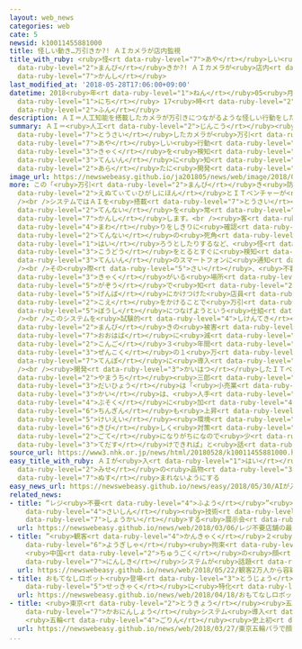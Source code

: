 ```yaml
---
layout: web_news
categories: web
cate: 5
newsid: k10011455881000
title: 怪しい動き…万引きか?! ＡＩカメラが店内監視
title_with_ruby: <ruby>怪<rt data-ruby-level="7">あや</rt></ruby>しい<ruby>動<rt data-ruby-level="3">うご</rt></ruby>き…<ruby>万引<rt
  data-ruby-level="2">まんび</rt></ruby>きか?! ＡＩカメラが<ruby>店内<rt data-ruby-level="2">てんない</rt></ruby><ruby>監視<rt
  data-ruby-level="7">かんし</rt></ruby>
last_modified_at: '2018-05-28T17:06:00+09:00'
datetime: 2018<ruby>年<rt data-ruby-level="1">ねん</rt></ruby>05<ruby>月<rt data-ruby-level="1">がつ</rt></ruby>28<ruby>日<rt
  data-ruby-level="1">にち</rt></ruby> 17<ruby>時<rt data-ruby-level="2">じ</rt></ruby>06<ruby>分<rt
  data-ruby-level="2">ふん</rt></ruby>
description: ＡＩ＝人工知能を搭載したカメラが万引きにつながるような怪しい行動をした客を検知し、店員に知らせるシステムが新たに開発されました。
summary: ＡＩ＝<ruby>人工<rt data-ruby-level="2">じんこう</rt></ruby><ruby>知能<rt data-ruby-level="5">ちのう</rt></ruby>を<ruby>搭載<rt
  data-ruby-level="7">とうさい</rt></ruby>したカメラが<ruby>万引<rt data-ruby-level="2">まんび</rt></ruby>きにつながるような<ruby>怪<rt
  data-ruby-level="7">あや</rt></ruby>しい<ruby>行動<rt data-ruby-level="3">こうどう</rt></ruby>をした<ruby>客<rt
  data-ruby-level="3">きゃく</rt></ruby>を<ruby>検知<rt data-ruby-level="5">けんち</rt></ruby>し、<ruby>店員<rt
  data-ruby-level="3">てんいん</rt></ruby>に<ruby>知<rt data-ruby-level="2">し</rt></ruby>らせるシステムが<ruby>新<rt
  data-ruby-level="2">あら</rt></ruby>たに<ruby>開発<rt data-ruby-level="3">かいはつ</rt></ruby>されました。
image_url: https://newswebeasy.github.io/ja201805/news/web/image/2018/05/28/K10011455881_1805281739_1805281741_01_02.jpg
more: この「<ruby>万引<rt data-ruby-level="2">まんび</rt></ruby>き<ruby>防止<rt data-ruby-level="5">ぼうし</rt></ruby>システム」は<ruby>ＮＴＴ東日本<rt
  data-ruby-level="2">えぬてぃてぃひがしにほん</rt></ruby>とＩＴベンチャーが<ruby>開発<rt data-ruby-level="3">かいはつ</rt></ruby>したものです。<br
  /><br />システムではＡＩを<ruby>搭載<rt data-ruby-level="7">とうさい</rt></ruby>したカメラが<ruby>店内<rt
  data-ruby-level="2">てんない</rt></ruby>を<ruby>常<rt data-ruby-level="5">つね</rt></ruby>に<ruby>監視<rt
  data-ruby-level="7">かんし</rt></ruby>します。<br /><ruby>客<rt data-ruby-level="3">きゃく</rt></ruby>が<ruby>周<rt
  data-ruby-level="4">まわ</rt></ruby>りをしきりに<ruby>確認<rt data-ruby-level="7">かくにん</rt></ruby>しながらうろうろしたり、<ruby>店内<rt
  data-ruby-level="2">てんない</rt></ruby>の<ruby>死角<rt data-ruby-level="3">しかく</rt></ruby>に<ruby>入<rt
  data-ruby-level="1">はい</rt></ruby>ろうとしたりするなど、<ruby>怪<rt data-ruby-level="7">あや</rt></ruby>しい<ruby>行動<rt
  data-ruby-level="3">こうどう</rt></ruby>をとるとすぐに<ruby>検知<rt data-ruby-level="5">けんち</rt></ruby>し、<ruby>店員<rt
  data-ruby-level="3">てんいん</rt></ruby>のスマートフォンに<ruby>通知<rt data-ruby-level="2">つうち</rt></ruby>します。<br
  /><br />その<ruby>際<rt data-ruby-level="5">さい</rt></ruby>、<ruby>不審<rt data-ruby-level="7">ふしん</rt></ruby>な<ruby>客<rt
  data-ruby-level="3">きゃく</rt></ruby>がいる<ruby>場所<rt data-ruby-level="3">ばしょ</rt></ruby>も<ruby>画像<rt
  data-ruby-level="5">がぞう</rt></ruby>で<ruby>知<rt data-ruby-level="2">し</rt></ruby>らせ、<ruby>現場<rt
  data-ruby-level="5">げんば</rt></ruby>にかけつけた<ruby>店員<rt data-ruby-level="3">てんいん</rt></ruby>がすぐさま<ruby>声<rt
  data-ruby-level="2">こえ</rt></ruby>をかけることで<ruby>万引<rt data-ruby-level="2">まんび</rt></ruby>き<ruby>防止<rt
  data-ruby-level="5">ぼうし</rt></ruby>につなげようという<ruby>仕組<rt data-ruby-level="3">しく</rt></ruby>みです。<br
  /><br />このシステムを<ruby>試験的<rt data-ruby-level="4">しけんてき</rt></ruby>に<ruby>導入<rt data-ruby-level="5">どうにゅう</rt></ruby>したドラッグストアでは<ruby>万引<rt
  data-ruby-level="2">まんび</rt></ruby>きの<ruby>被害<rt data-ruby-level="7">ひがい</rt></ruby>が<ruby>大幅<rt
  data-ruby-level="7">おおはば</rt></ruby>に<ruby>減<rt data-ruby-level="5">へ</rt></ruby>ったということで、ＮＴＴなどでは<ruby>今後<rt
  data-ruby-level="2">こんご</rt></ruby>３<ruby>年間<rt data-ruby-level="2">ねんかん</rt></ruby>で<ruby>全国<rt
  data-ruby-level="3">ぜんこく</rt></ruby>の１<ruby>万<rt data-ruby-level="2">まん</rt></ruby><ruby>店舗<rt
  data-ruby-level="7">てんぽ</rt></ruby>に<ruby>導入<rt data-ruby-level="5">どうにゅう</rt></ruby>していきたいとしています。<br
  /><br /><ruby>開発<rt data-ruby-level="3">かいはつ</rt></ruby>したＩＴベンチャー「アースアイズ」の<ruby>山内<rt
  data-ruby-level="2">やまうち</rt></ruby><ruby>三郎<rt data-ruby-level="8">さぶろう</rt></ruby><ruby>代表<rt
  data-ruby-level="3">だいひょう</rt></ruby>は「<ruby>小売業<rt data-ruby-level="3">こうりぎょう</rt></ruby><ruby>界<rt
  data-ruby-level="3">かい</rt></ruby>は、<ruby>人手<rt data-ruby-level="1">ひとで</rt></ruby><ruby>不足<rt
  data-ruby-level="4">ぶそく</rt></ruby>に<ruby>加<rt data-ruby-level="4">くわ</rt></ruby>え、<ruby>賃金<rt
  data-ruby-level="6">ちんぎん</rt></ruby>も<ruby>上昇<rt data-ruby-level="7">じょうしょう</rt></ruby>していて<ruby>経営<rt
  data-ruby-level="5">けいえい</rt></ruby><ruby>環境<rt data-ruby-level="7">かんきょう</rt></ruby>も<ruby>厳<rt
  data-ruby-level="6">きび</rt></ruby>しく<ruby>対策<rt data-ruby-level="6">たいさく</rt></ruby>が<ruby>後手<rt
  data-ruby-level="2">ごて</rt></ruby>になりがちになので<ruby>少<rt data-ruby-level="2">すこ</rt></ruby>しでも<ruby>手助<rt
  data-ruby-level="3">てだす</rt></ruby>けできれば」と<ruby>話<rt data-ruby-level="2">はな</rt></ruby>していました。
source_url: https://www3.nhk.or.jp/news/html/20180528/k10011455881000.html
easy_title_with_ruby: ＡＩが<ruby>入<rt data-ruby-level="1">はい</rt></ruby>ったカメラで<ruby>店<rt
  data-ruby-level="2">みせ</rt></ruby>の<ruby>品物<rt data-ruby-level="3">しなもの</rt></ruby>を<ruby>盗<rt
  data-ruby-level="7">ぬす</rt></ruby>まれないようにする
easy_news_url: https://newswebeasy.github.io/news/easy/2018/05/30/AIが入ったカメラで店の品物を盗まれないようにする
related_news:
- title: “レジ<ruby>不要<rt data-ruby-level="4">ふよう</rt></ruby>”<ruby>店舗<rt data-ruby-level="7">てんぽ</rt></ruby>の<ruby>最新<rt
    data-ruby-level="4">さいしん</rt></ruby><ruby>技術<rt data-ruby-level="5">ぎじゅつ</rt></ruby>などを<ruby>紹介<rt
    data-ruby-level="7">しょうかい</rt></ruby>する<ruby>展示会<rt data-ruby-level="6">てんじかい</rt></ruby>
  url: https://newswebeasy.github.io/news/web/2018/03/06/レジ不要店舗の最新技術などを紹介する展示会
- title: ”<ruby>観客<rt data-ruby-level="4">かんきゃく</rt></ruby>２<ruby>万人<rt data-ruby-level="2">まんにん</rt></ruby>から<ruby>容疑者<rt
    data-ruby-level="6">ようぎしゃ</rt></ruby><ruby>拘束<rt data-ruby-level="7">こうそく</rt></ruby>”
    <ruby>中国<rt data-ruby-level="2">ちゅうごく</rt></ruby>の<ruby>顔<rt data-ruby-level="2">かお</rt></ruby><ruby>認識<rt
    data-ruby-level="7">にんしき</rt></ruby>システムが<ruby>話題<rt data-ruby-level="3">わだい</rt></ruby>
  url: https://newswebeasy.github.io/news/web/2018/05/22/観客2万人から容疑者拘束-中国の顔認識システムが話題
- title: おもてなしロボット<ruby>登場<rt data-ruby-level="3">とうじょう</rt></ruby> ホテルの<ruby>接客<rt
    data-ruby-level="5">せっきゃく</rt></ruby>に<ruby>特化<rt data-ruby-level="4">とっか</rt></ruby>
  url: https://newswebeasy.github.io/news/web/2018/04/18/おもてなしロボット登場-ホテルの接客に特化
- title: <ruby>東京<rt data-ruby-level="2">とうきょう</rt></ruby><ruby>五輪<rt data-ruby-level="4">ごりん</rt></ruby>・パラで<ruby>顔認証<rt
    data-ruby-level="7">かおにんしょう</rt></ruby>システム<ruby>導入<rt data-ruby-level="5">どうにゅう</rt></ruby>へ
    <ruby>五輪<rt data-ruby-level="4">ごりん</rt></ruby><ruby>史上初<rt data-ruby-level="4">しじょうはつ</rt></ruby>
  url: https://newswebeasy.github.io/news/web/2018/03/27/東京五輪パラで顔認証システム導入へ-五輪史上初
...
```

